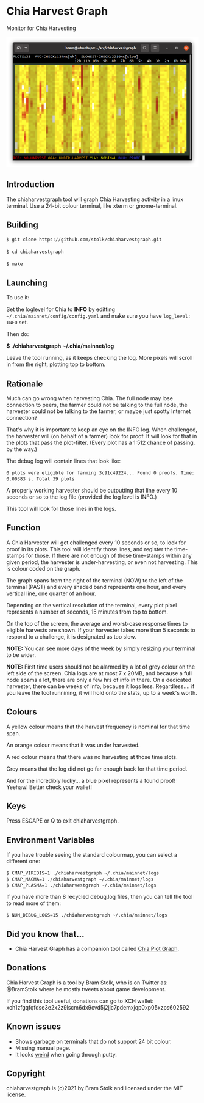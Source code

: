 # Chia Harvest Graph
Monitor for Chia Harvesting

![screenshot](images/screenshot0.png "screenshot")


## Introduction

The chiaharvestgraph tool will graph Chia Harvesting activity in a linux terminal. Use a 24-bit colour terminal, like xterm or gnome-terminal.


## Building

```
$ git clone https://github.com/stolk/chiaharvestgraph.git

$ cd chiaharvestgraph

$ make
```

## Launching

To use it:

Set the loglevel for Chia to **INFO** by editting `~/.chia/mainnet/config/config.yaml` and make sure you have `log_level: INFO` set.

Then do:

**$ ./chiaharvestgraph ~/.chia/mainnet/log**

Leave the tool running, as it keeps checking the log. More pixels will scroll in from the right, plotting top to bottom.

## Rationale

Much can go wrong when harvesting Chia.
The full node may lose connection to peers, the farmer could not be talking to the full node, the harvester could not be talking to the farmer, or maybe just spotty Internet connection?

That's why it is important to keep an eye on the INFO log.
When challenged, the harvester will (on behalf of a farmer) look for proof.
It will look for that in the plots that pass the plot-filter.
(Every plot has a 1:512 chance of passing, by the way.)

The debug log will contain lines that look like:
```
0 plots were eligible for farming 3c91c49224... Found 0 proofs. Time: 0.00383 s. Total 39 plots
```

A properly working harvester should be outputting that line every 10 seconds or so to the log file (provided the log level is INFO.)

This tool will look for those lines in the logs.

## Function

A Chia Harvester will get challenged every 10 seconds or so, to look for proof in its plots.
This tool will identify those lines, and register the time-stamps for those.
If there are not enough of those time-stamps within any given period, the harvester is under-harvesting, or even not harvesting. This is colour coded on the graph.

The graph spans from the right of the terminal (NOW) to the left of the terminal (PAST) and every shaded band represents one hour, and every vertical line, one quarter of an hour.

Depending on the vertical resolution of the terminal, every plot pixel represents a number of seconds, 15 minutes from top to bottom.

On the top of the screen, the average and worst-case response times to eligible harvests are shown. If your harvester takes more than 5 seconds to respond to a challenge, it is designated as too slow.

**NOTE:** You can see more days of the week by simply resizing your terminal to be wider.

**NOTE:** First time users should not be alarmed by a lot of grey colour on the left side of the screen. Chia logs are at most 7 x 20MB, and because a full node spams a lot, there are only a few hrs of info in there. On a dedicated harvester, there can be weeks of info, because it logs less. Regardless.... if you leave the tool runnining, it will hold onto the stats, up to a week's worth.

## Colours

A yellow colour means that the harvest frequency is nominal for that time span.

An orange colour means that it was under harvested.

A red colour means that there was no harvesting at those time slots.

Grey means that the log did not go far enough back for that time period.

And for the incredibly lucky... a blue pixel represents a found proof! Yeehaw!
Better check your wallet!

## Keys

Press ESCAPE or Q to exit chiaharvestgraph.

## Environment Variables

If you have trouble seeing the standard colourmap, you can select a different one:

```
$ CMAP_VIRIDIS=1 ./chiaharvestgraph ~/.chia/mainnet/logs
$ CMAP_MAGMA=1 ./chiaharvestgraph ~/.chia/mainnet/logs
$ CMAP_PLASMA=1 ./chiaharvestgraph ~/.chia/mainnet/logs
```

If you have more than 8 recycled debug.log files, then you can tell the tool to read more of them:
```
$ NUM_DEBUG_LOGS=15 ./chiaharvestgraph ~/.chia/mainnet/logs
```


## Did you know that...

* Chia Harvest Graph has a companion tool called [Chia Plot Graph](https://github.com/stolk/chiaplotgraph).


## Donations

Chia Harvest Graph is a tool by Bram Stolk, who is on Twitter as: @BramStolk where he mostly tweets about game development.

If you find this tool useful, donations can go to XCH wallet:
xch1zfgqfqfdse3e2x2z9lscm6dx9cvd5j2jjc7pdemxjqp0xp05xzps602592

## Known issues

* Shows garbage on terminals that do not support 24 bit colour.
* Missing manual page.
* It looks [weird](https://imgur.com/a/GkzPie2) when going through putty.

## Copyright

chiaharvestgraph is (c)2021 by Bram Stolk and licensed under the MIT license.
